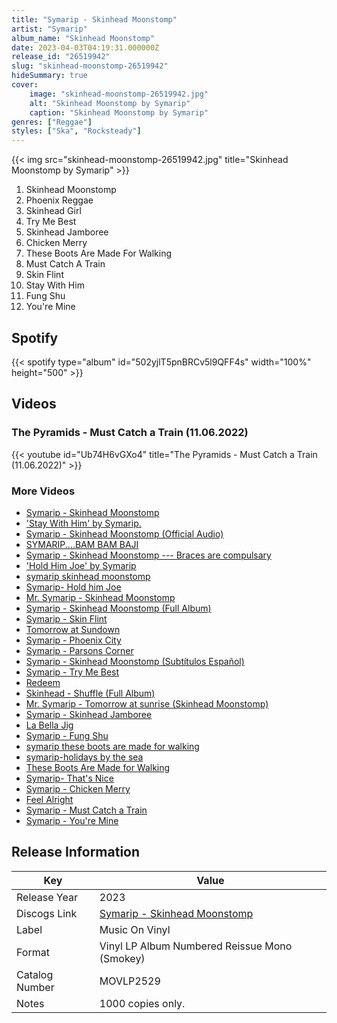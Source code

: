 ```yaml
---
title: "Symarip - Skinhead Moonstomp"
artist: "Symarip"
album_name: "Skinhead Moonstomp"
date: 2023-04-03T04:19:31.000000Z
release_id: "26519942"
slug: "skinhead-moonstomp-26519942"
hideSummary: true
cover:
    image: "skinhead-moonstomp-26519942.jpg"
    alt: "Skinhead Moonstomp by Symarip"
    caption: "Skinhead Moonstomp by Symarip"
genres: ["Reggae"]
styles: ["Ska", "Rocksteady"]
---
```


{{< img src="skinhead-moonstomp-26519942.jpg" title="Skinhead Moonstomp by Symarip" >}}

<!-- section break -->

1. Skinhead Moonstomp
2. Phoenix Reggae
3. Skinhead Girl
4. Try Me Best
5. Skinhead Jamboree
6. Chicken Merry
7. These Boots Are Made For Walking
8. Must Catch A Train
9. Skin Flint
10. Stay With Him
11. Fung Shu
12. You're Mine

<!-- section break -->


## Spotify
{{< spotify type="album" id="502yjlT5pnBRCv5l9QFF4s" width="100%" height="500" >}}



## Videos
### The Pyramids - Must Catch a Train (11.06.2022)
{{< youtube id="Ub74H6vGXo4" title="The Pyramids - Must Catch a Train (11.06.2022)" >}}<br>

### More Videos

- [Symarip ‎- Skinhead Moonstomp](https://www.youtube.com/watch?v=zyWYTkPY2Ls)
- ['Stay With Him' by Symarip.](https://www.youtube.com/watch?v=NeGm_2MRFFY)
- [Symarip - Skinhead Moonstomp (Official Audio)](https://www.youtube.com/watch?v=PWvRr8XxDhU)
- [SYMARIP....BAM BAM BAJI](https://www.youtube.com/watch?v=FLqdkF41Utg)
- [Symarip - Skinhead Moonstomp   ---   Braces are compulsary](https://www.youtube.com/watch?v=WDAsVpsGo4w)
- ['Hold Him Joe' by Symarip](https://www.youtube.com/watch?v=iAimuqWdCa0)
- [symarip     skinhead moonstomp](https://www.youtube.com/watch?v=xHDBn7TL4JM)
- [Symarip- Hold him Joe](https://www.youtube.com/watch?v=CEsc60Ba_T8)
- [Mr. Symarip - Skinhead Moonstomp](https://www.youtube.com/watch?v=ZWJA00sFsh0)
- [Symarip - Skinhead Moonstomp (Full Album)](https://www.youtube.com/watch?v=Xc34iagfk3g)
- [Symarip - Skin Flint](https://www.youtube.com/watch?v=mEOOt6KQ9dQ)
- [Tomorrow at Sundown](https://www.youtube.com/watch?v=MtdVHNHZ41c)
- [Symarip - Phoenix City](https://www.youtube.com/watch?v=mV3F293BHpY)
- [Symarip - Parsons Corner](https://www.youtube.com/watch?v=dTedQQbEB5w)
- [Symarip - Skinhead Moonstomp (Subtítulos Español)](https://www.youtube.com/watch?v=5O4MC4-xpoA)
- [Symarip - Try Me Best](https://www.youtube.com/watch?v=75yav9b6SIU)
- [Redeem](https://www.youtube.com/watch?v=wOL58NsYzps)
- [Skinhead - Shuffle (Full Album)](https://www.youtube.com/watch?v=n4LVyXngZ3Q)
- [Mr. Symarip - Tomorrow at sunrise (Skinhead Moonstomp)](https://www.youtube.com/watch?v=K4BnKLS0iu4)
- [Symarip - Skinhead Jamboree](https://www.youtube.com/watch?v=fdTekV5gblg)
- [La Bella Jig](https://www.youtube.com/watch?v=iaIBKTAmWrw)
- [Symarip - Fung Shu](https://www.youtube.com/watch?v=EnvPokQVT4w)
- [symarip     these boots are made for walking](https://www.youtube.com/watch?v=ClNr1uUtsfE)
- [symarip-holidays by the sea](https://www.youtube.com/watch?v=foxnKnN7-r0)
- [These Boots Are Made for Walking](https://www.youtube.com/watch?v=znLnaEcSgdY)
- [Symarip- That's Nice](https://www.youtube.com/watch?v=YEvq0EPgzQM)
- [Symarip - Chicken Merry](https://www.youtube.com/watch?v=Q1fu-ywrqhA)
- [Feel Alright](https://www.youtube.com/watch?v=xh1Q_6SiHyE)
- [Symarip - Must Catch a Train](https://www.youtube.com/watch?v=EWJU--K-Y6U)
- [Symarip - You're Mine](https://www.youtube.com/watch?v=tVNUcX80ANM)


## Release Information
|  Key           | Value                                                |
| ---------------| ---------------------------------------------------- |
| Release Year   | 2023                                   |
| Discogs Link   | [Symarip - Skinhead Moonstomp](https://www.discogs.com/release/26519942-Symarip-Skinhead-Moonstomp) |
| Label          | Music On Vinyl |
| Format         | Vinyl LP Album Numbered Reissue Mono (Smokey) |
| Catalog Number | MOVLP2529 |
| Notes | 1000 copies only. |